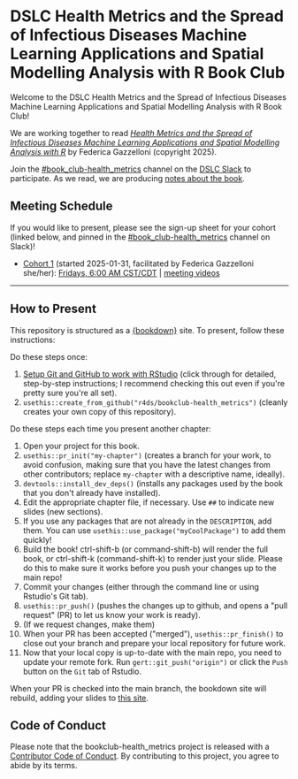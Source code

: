 # DSLC Health Metrics and the Spread of Infectious Diseases Machine Learning Applications and Spatial Modelling Analysis with R Book Club

Welcome to the DSLC Health Metrics and the Spread of Infectious Diseases Machine Learning Applications and Spatial Modelling Analysis with R Book Club!

We are working together to read [_Health Metrics and the Spread of Infectious Diseases Machine Learning Applications and Spatial Modelling Analysis with R_](https://bookdown.org/fede_gazzelloni/hmsidR/) by Federica Gazzelloni (copyright 2025).

Join the [#book_club-health_metrics](https://dslcio.slack.com/archives/C07L4FT9QN8) channel on the [DSLC Slack](https://dslc.io/join) to participate.
As we read, we are producing [notes about the book](https://dslc.io/health_metrics).

## Meeting Schedule

If you would like to present, please see the sign-up sheet for your cohort (linked below, and pinned in the [#book_club-health_metrics](https://dslcio.slack.com/archives/C07L4FT9QN8) channel on Slack)!

- [Cohort 1](https://docs.google.com/spreadsheets/d/1wBpJqWEmf_vS2E14f6NkEMdf0Lh_YDaAMv5yTVAc6SU/edit?usp=sharing) (started 2025-01-31, facilitated by Federica Gazzelloni she/her): [Fridays, 6:00 AM CST/CDT](https://www.timeanddate.com/worldclock/converter.html?iso=20250124T100000&p1=24&p2=1440&p3=215) | [meeting videos](https://www.youtube.com/playlist?list=PL3x6DOfs2NGgCcaYkhe5uPhw9iDIJUeZI)

<hr>


## How to Present

This repository is structured as a [{bookdown}](https://CRAN.R-project.org/package=bookdown) site.
To present, follow these instructions:

Do these steps once:

1. [Setup Git and GitHub to work with RStudio](https://github.com/r4ds/bookclub-setup) (click through for detailed, step-by-step instructions; I recommend checking this out even if you're pretty sure you're all set).
2. `usethis::create_from_github("r4ds/bookclub-health_metrics")` (cleanly creates your own copy of this repository).

Do these steps each time you present another chapter:

1. Open your project for this book.
2. `usethis::pr_init("my-chapter")` (creates a branch for your work, to avoid confusion, making sure that you have the latest changes from other contributors; replace `my-chapter` with a descriptive name, ideally).
3. `devtools::install_dev_deps()` (installs any packages used by the book that you don't already have installed).
4. Edit the appropriate chapter file, if necessary. Use `##` to indicate new slides (new sections).
5. If you use any packages that are not already in the `DESCRIPTION`, add them. You can use `usethis::use_package("myCoolPackage")` to add them quickly!
6. Build the book! ctrl-shift-b (or command-shift-b) will render the full book, or ctrl-shift-k (command-shift-k) to render just your slide. Please do this to make sure it works before you push your changes up to the main repo!
7. Commit your changes (either through the command line or using Rstudio's Git tab).
8. `usethis::pr_push()` (pushes the changes up to github, and opens a "pull request" (PR) to let us know your work is ready).
9. (If we request changes, make them)
10. When your PR has been accepted ("merged"), `usethis::pr_finish()` to close out your branch and prepare your local repository for future work.
11. Now that your local copy is up-to-date with the main repo, you need to update your remote fork. Run `gert::git_push("origin")` or click the `Push` button on the `Git` tab of Rstudio.

When your PR is checked into the main branch, the bookdown site will rebuild, adding your slides to [this site](https://dslc.io/health_metrics).


## Code of Conduct

Please note that the bookclub-health_metrics project is released with a [Contributor Code of Conduct](https://contributor-covenant.org/version/2/1/CODE_OF_CONDUCT.html). By contributing to this project, you agree to abide by its terms.
